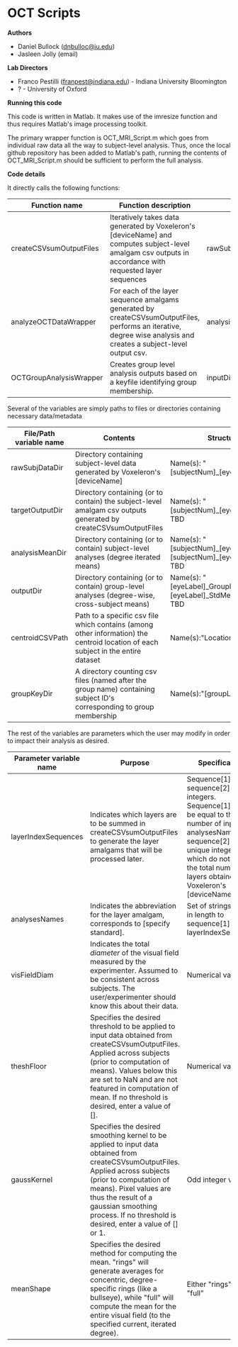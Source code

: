 #
# OCT Scripts

**Authors**

- Daniel Bullock ([dnbulloc@iu.edu](mailto:dnbulloc@iu.edu))
- Jasleen Jolly (email)

**Lab Directors**

- Franco Pestilli ([franpest@indiana.edu](mailto:franpest@indiana.edu)) - Indiana University Bloomington
- ?  -  University of Oxford

**Running this code**

This code is written in Matlab.  It makes use of the imresize function and thus requires Matlab&#39;s image processing toolkit.

The primary wrapper function is OCT\_MRI\_Script.m which goes from individual raw data all the way to subject-level analysis.   Thus, once the local github repository has been added to Matlab&#39;s path, running the contents of OCT\_MRI\_Script.m should be sufficient to perform the full analysis.

**Code details**

It directly calls the following functions:



| **Function name** | **Function description** | **Variable / Parameter inputs** |
| --- | --- | --- |
| createCSVsumOutputFiles | Iteratively takes data generated by Voxeleron&#39;s [deviceName] and computes subject-level amalgam csv outputs in accordance with requested layer sequences | rawSubjDataDir, targetOutputDir,layerIndexSequences, analysesNames, |
| analyzeOCTDataWrapper | For each of the layer sequence amalgams generated by createCSVsumOutputFiles, performs an iterative, degree wise analysis and creates a subject-level output csv. | analysisMeanDir,centroidCSVPath,visFieldDiam,theshFloor,gaussKernel,meanShape, |
| OCTGroupAnalysisWrapper | Creates group level analysis outputs based on a keyfile identifying group membership. | inputDir,groupKeyDir,outputDir |

Several of the variables are simply paths to files or directories containing necessary data/metadata



| **File/Path variable name** | **Contents** | **Structure/Naming convention** |
| --- | --- | --- |
| rawSubjDataDir | Directory containing subject-level data generated by Voxeleron&#39;s [deviceName] | Name(s): &quot;[subjectNum]\_[eyeLabel]\_T.csv&quot;Structure: TBD |
| targetOutputDir | Directory containing (or to contain) the subject-level amalgam csv outputs generated by createCSVsumOutputFiles | Name(s): &quot;[subjectNum]\_[eyeLabel]\_[layerLabel].csv&quot;Structure: TBD |
| analysisMeanDir | Directory containing (or to contain) subject-level analyses (degree iterated means) | Name(s): &quot;[subjectNum]\_[eyeLabel]\_meanTable.csv&quot;&amp;&quot;[subjectNum]\_[eyeLabel]\_stdTable.csv&quot;Structure: TBD |
| outputDir | Directory containing (or to contain) group-level analyses (degree-wise, cross-subject means) | Name(s): &quot;[eyeLabel]\_GroupMean\_[groupLabel].csv&quot;&amp;&quot;[eyeLabel]\_StdMean\_[groupLabel].csv&quot;Structure: TBD |
| centroidCSVPath | Path to a specific csv file which contains (among other information) the centroid location of each subject in the entire dataset | Name(s):&quot;Location.csv&quot;Structure: TBD |
| groupKeyDir | A directory counting csv files (named after the group name) containing subject ID&#39;s corresponding to group membership | Name(s):&quot;[groupLabel].xlsxStructure: TBD |

The rest of the variables are parameters which the user may modify in order to impact their analysis as desired.

| **Parameter variable name** | **Purpose** | **Specifications** |
| --- | --- | --- |
| layerIndexSequences | Indicates which layers are to be summed in createCSVsumOutputFiles to generate the layer amalgams that will be processed later. | Sequence[1] of sequence[2] of integers.  Sequence[1] must be equal to the number of inputs in analysesNames.  sequence[2] must be unique integers which do not exceed the total number of layers obtained from Voxeleron&#39;s [deviceName] |
| analysesNames | Indicates the abbreviation for the layer amalgam, corresponds to [specify standard]. | Set of strings, equal in length to sequence[1] of layerIndexSequences |
| visFieldDiam | Indicates the total _diameter_ of the visual field measured by the experimenter.  Assumed to be consistent across subjects.  The user/experimenter should know this about their data. | Numerical value |
| theshFloor | Specifies the desired threshold to be applied to input data obtained from createCSVsumOutputFiles.   Applied across subjects (prior to computation of means).  Values below this are set to NaN and are not featured in computation of mean.  If no threshold is desired, enter a value of []. | Numerical value |
| gaussKernel | Specifies the desired smoothing kernel to be applied to input data obtained from createCSVsumOutputFiles.   Applied across subjects (prior to computation of means).  Pixel values are thus the result of a gaussian smoothing process.  If no threshold is desired, enter a value of [] or 1. | Odd integer value |
| meanShape | Specifies the desired method for computing the mean.  &quot;rings&quot; will generate averages for concentric, degree-specific rings (like a bullseye), while &quot;full&quot; will compute the mean for the entire visual field (to the specified current, iterated degree). | Either &quot;rings&quot; or &quot;full&quot; |
